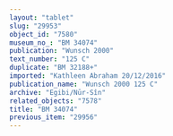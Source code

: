 ```yaml
---
layout: "tablet"
slug: "29953"
object_id: "7580"
museum_no_: "BM 34074"
publication: "Wunsch 2000"
text_number: "125 C"
duplicate: "BM 32188+"
imported: "Kathleen Abraham 20/12/2016"
publication_name: "Wunsch 2000 125 C"
archive: "Egibi/Nūr-Sîn"
related_objects: "7578"
title: "BM 34074"
previous_item: "29956"
---
```

